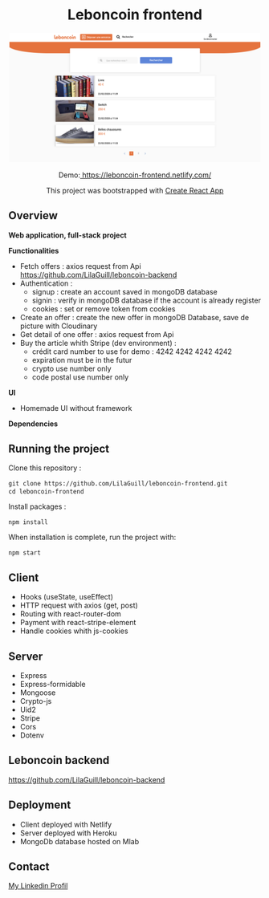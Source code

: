 <h1 align="center">Leboncoin frontend</h1>

<p align="center">
  <img width="500" src="https://github.com/LilaGuill/leboncoin-frontend/blob/master/public/screen.png" alt="capture-1">
</p>

<p align="center">
  Demo:<a href="https://leboncoin-frontend.netlify.com/" target="_blank"> https://leboncoin-frontend.netlify.com/</a>
</p>
<p align="center">
 This project was bootstrapped with <a href=https://github.com/facebook/create-react-app. target="_blank">Create React App</a>
</p>

## Overview

**Web application, full-stack project**

**Functionalities**

- Fetch offers : axios request from Api https://github.com/LilaGuill/leboncoin-backend
- Authentication :
  - signup : create an account saved in mongoDB database
  - signin : verify in mongoDB database if the account is already register
  - cookies : set or remove token from cookies
- Create an offer : create the new offer in mongoDB Database, save de picture with Cloudinary
- Get detail of one offer : axios request from Api
- Buy the article whith Stripe (dev environment) :
  - crédit card number to use for demo : 4242 4242 4242 4242
  - expiration must be in the futur
  - crypto use number only
  - code postal use number only

**UI**

- Homemade UI without framework

**Dependencies**

## Running the project

Clone this repository :

```
git clone https://github.com/LilaGuill/leboncoin-frontend.git
cd leboncoin-frontend
```

Install packages :

```
npm install
```

When installation is complete, run the project with:

```
npm start
```

## Client

- Hooks (useState, useEffect)
- HTTP request with axios (get, post)
- Routing with react-router-dom
- Payment with react-stripe-element
- Handle cookies whith js-cookies

## Server

- Express
- Express-formidable
- Mongoose
- Crypto-js
- Uid2
- Stripe
- Cors
- Dotenv

## Leboncoin backend

<a href="https://github.com/LilaGuill/leboncoin-backend">https://github.com/LilaGuill/leboncoin-backend</a>

## Deployment

- Client deployed with Netlify
- Server deployed with Heroku
- MongoDb database hosted on Mlab

## Contact

<a href="https://www.linkedin.com/in/lila-guillermic-66542476/" target="_blank">My Linkedin Profil</a>

